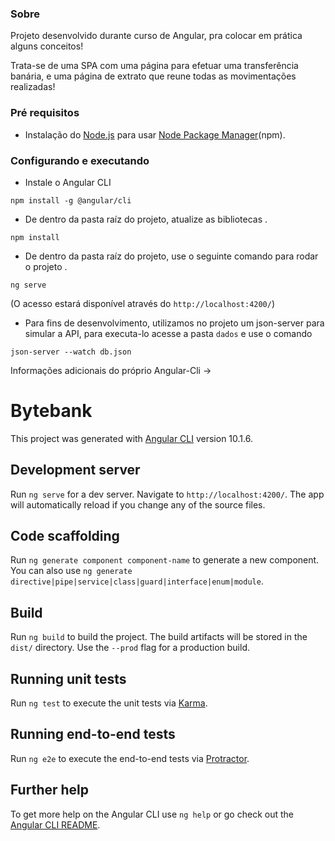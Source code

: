 ### Sobre

Projeto desenvolvido durante curso de Angular, pra colocar em prática alguns conceitos!

Trata-se de uma SPA com uma página para efetuar uma transferência banária, e uma página de extrato que reune todas as movimentações realizadas!

### Pré requisitos

- Instalação do [Node.js](https://nodejs.org/en/download/) para usar [Node Package Manager](https://www.npmjs.com/get-npm)(npm).

### Configurando e executando

- Instale o Angular CLI
```
npm install -g @angular/cli
```

- De dentro da pasta raíz do projeto, atualize as bibliotecas .
```
npm install
```

- De dentro da pasta raíz do projeto, use o seguinte comando para rodar o projeto .
```
ng serve
```

(O acesso estará disponível através do `http://localhost:4200/`)

- Para fins de desenvolvimento, utilizamos no projeto um json-server para simular a API, para executa-lo acesse a pasta `dados` e use o comando
```
json-server --watch db.json
```




Informações adicionais do próprio Angular-Cli ->


# Bytebank

This project was generated with [Angular CLI](https://github.com/angular/angular-cli) version 10.1.6.

## Development server

Run `ng serve` for a dev server. Navigate to `http://localhost:4200/`. The app will automatically reload if you change any of the source files.

## Code scaffolding

Run `ng generate component component-name` to generate a new component. You can also use `ng generate directive|pipe|service|class|guard|interface|enum|module`.

## Build

Run `ng build` to build the project. The build artifacts will be stored in the `dist/` directory. Use the `--prod` flag for a production build.

## Running unit tests

Run `ng test` to execute the unit tests via [Karma](https://karma-runner.github.io).

## Running end-to-end tests

Run `ng e2e` to execute the end-to-end tests via [Protractor](http://www.protractortest.org/).

## Further help

To get more help on the Angular CLI use `ng help` or go check out the [Angular CLI README](https://github.com/angular/angular-cli/blob/master/README.md).
